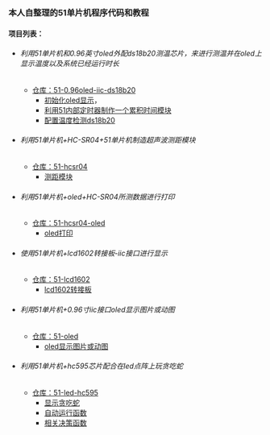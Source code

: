 ### 本人自整理的51单片机程序代码和教程

#### 项目列表：

* ###### 利用51单片机和0.96英寸oled外配ds18b20测温芯片，来进行测温并在oled上显示温度以及系统已经运行时长

  * [仓库：51-0.96oled-iic-ds18b20](https://github.com/linxinloningg/51_chip_core/tree/main/51-0.96oled-iic-ds18b20)
    * [初始化oled显示](https://blog.csdn.net/linxinloningg/article/details/107169819)，
    * [利用51内部定时器制作一个累积时间模块](https://blog.csdn.net/linxinloningg/article/details/107169868)
    * [配置温度检测ds18b20](https://blog.csdn.net/linxinloningg/article/details/107169881)

* ###### 利用51单片机+HC-SR04+51单片机制造超声波测距模块

  * [仓库：51-hcsr04](https://github.com/linxinloningg/51_chip_core/tree/main/51-hcsr04)
    * [测距模块](https://blog.csdn.net/linxinloningg/article/details/107169808)

* ###### 利用51单片机+oled+HC-SR04所测数据进行打印

  * [仓库：51-hcsr04-oled](https://github.com/linxinloningg/51_chip_core/tree/main/51-hcsr04-oled)
    * [oled打印](https://blog.csdn.net/linxinloningg/article/details/107169808)

* ###### 使用51单片机+lcd1602转接板-iic接口进行显示

  * [仓库：51-lcd1602](https://github.com/linxinloningg/51_chip_core/tree/main/51-lcd1602)
    * [lcd1602转接板](https://blog.csdn.net/linxinloningg/article/details/108502611)

* ###### 利用51单片机+0.96寸iic接口oled显示图片或动图

  * [仓库：51-oled](https://github.com/linxinloningg/51_chip_core/tree/main/51-oled)
    * [oled显示图片或动图](https://blog.csdn.net/linxinloningg/article/details/107710686)

* ###### 利用51单片机+hc595芯片配合在led点阵上玩贪吃蛇

  * [仓库：51-led-hc595](https://github.com/linxinloningg/51_chip_core/tree/main/51-led-hc595)
    * [显示贪吃蛇](https://blog.csdn.net/linxinloningg/article/details/107237768)
    * [自动运行函数](https://blog.csdn.net/linxinloningg/article/details/121865816)
    * [相关决策函数](https://blog.csdn.net/linxinloningg/article/details/121865826)

​	

